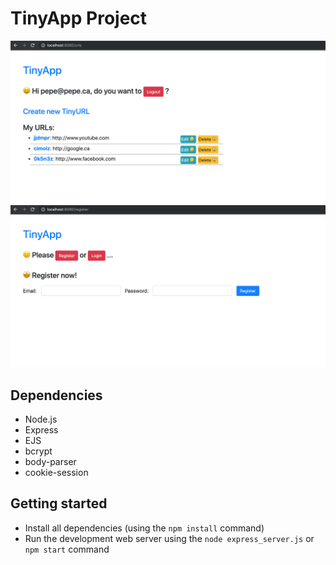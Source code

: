 # TinyApp Project

!["Screenshot of URLs page"](https://github.com/yanlinchengrui/TinyApp/blob/master/docs/urls-page.png)
!["Screenshot of register page"](https://github.com/yanlinchengrui/TinyApp/blob/master/docs/register-page.png)

## Dependencies

- Node.js
- Express
- EJS
- bcrypt
- body-parser
- cookie-session

## Getting started

- Install all dependencies (using the `npm install` command)
- Run the development web server using the `node express_server.js` or `npm start` command